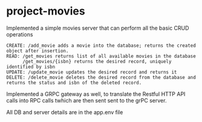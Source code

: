 # project-movies

Implemented a simple movies server that can perform all the basic CRUD operations
    
    CREATE: /add_movie adds a movie into the database; returns the created object after insertion.
    READ: /get_movies returns list of all available movies in the database
          /get_movies/{isbn} returns the desired record, uniquely identified by isbn
    UPDATE: /update_movie updates the desired record and returns it
    DELETE: /delete_movie deletes the desired record from the database and returns the status and isbn of the deleted record.
    

Implemented a GRPC gateway as well, to translate the Restful HTTP API calls into RPC calls twhich are then sent sent to the grPC server.

All DB and server details are in the app.env file
